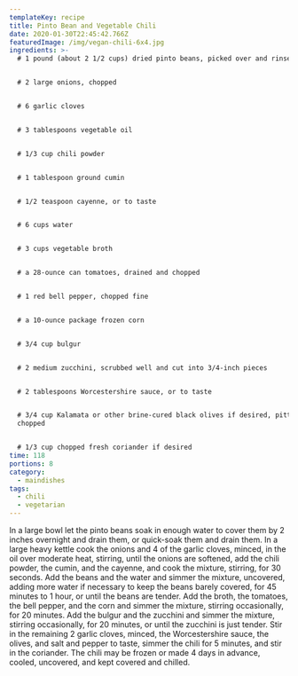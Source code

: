 ```yaml
---
templateKey: recipe
title: Pinto Bean and Vegetable Chili
date: 2020-01-30T22:45:42.766Z
featuredImage: /img/vegan-chili-6x4.jpg
ingredients: >-
  # 1 pound (about 2 1/2 cups) dried pinto beans, picked over and rinsed


  # 2 large onions, chopped


  # 6 garlic cloves


  # 3 tablespoons vegetable oil


  # 1/3 cup chili powder


  # 1 tablespoon ground cumin


  # 1/2 teaspoon cayenne, or to taste


  # 6 cups water


  # 3 cups vegetable broth


  # a 28-ounce can tomatoes, drained and chopped


  # 1 red bell pepper, chopped fine


  # a 10-ounce package frozen corn


  # 3/4 cup bulgur


  # 2 medium zucchini, scrubbed well and cut into 3/4-inch pieces


  # 2 tablespoons Worcestershire sauce, or to taste


  # 3/4 cup Kalamata or other brine-cured black olives if desired, pitted and
  chopped


  # 1/3 cup chopped fresh coriander if desired
time: 118
portions: 8
category:
  - maindishes
tags:
  - chili
  - vegetarian
---
```

In a large bowl let the pinto beans soak in enough water to cover them by 2 inches overnight and drain them, or quick-soak them and drain them. In a large heavy kettle cook the onions and 4 of the garlic cloves, minced, in the oil over moderate heat, stirring, until the onions are softened, add the chili powder, the cumin, and the cayenne, and cook the mixture, stirring, for 30 seconds. Add the beans and the water and simmer the mixture, uncovered, adding more water if necessary to keep the beans barely covered, for 45 minutes to 1 hour, or until the beans are tender. Add the broth, the tomatoes, the bell pepper, and the corn and simmer the mixture, stirring occasionally, for 20 minutes. Add the bulgur and the zucchini and simmer the mixture, stirring occasionally, for 20 minutes, or until the zucchini is just tender. Stir in the remaining 2 garlic cloves, minced, the Worcestershire sauce, the olives, and salt and pepper to taste, simmer the chili for 5 minutes, and stir in the coriander. The chili may be frozen or made 4 days in advance, cooled, uncovered, and kept covered and chilled.
